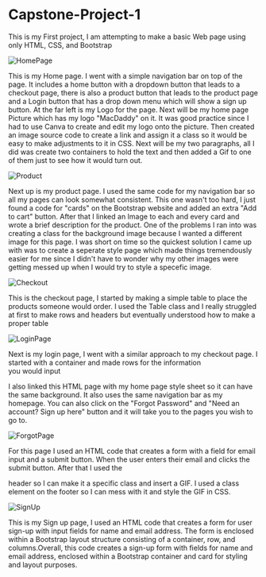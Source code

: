 # Capstone-Project-1
This is my First project, I am attempting to make a basic Web page using only HTML, CSS, and Bootstrap

![HomePage](https://user-images.githubusercontent.com/130613587/233519788-fe293bc2-7c1f-4820-8d44-06e327fd77f4.png)


This is my Home page. I went with a simple navigation bar on top of the page. It includes a home button with a dropdown
button that leads to a checkout page, there is also a product button that leads to the product page and a Login button that has
a drop down menu which will show a sign up button. At the far left is my Logo for the page.
Next will be my home page Picture which has my logo "MacDaddy" on it. It was good practice since I had to use Canva to create and
edit my logo onto the picture. Then created an image source code to create a link and assign it a class so it would be easy to 
make adjustments to it in CSS. Next will be my two paragraphs, all I did was create two containers to hold the text and then added a
Gif to one of them just to see how it would turn out.


![Product](https://user-images.githubusercontent.com/130613587/233521029-dfe97fa2-7c37-4c77-961e-ea13f45bc007.png)


Next up is my product page. I used the same code for my navigation bar so all my pages can look somewhat consistent. This one wasn't
too hard, I just found a code for "cards" on the Bootstrap website and added an extra "Add to cart" button. After that I linked an 
Image to each and every card and wrote a brief description for the product. One of the problems I ran into was creating a class for 
the background image because I wanted a different image for this page. I was short on time so the quickest solution I came up with
was to create a seperate style page which made things tremendously easier for me since I didn't have to wonder why my other images 
were getting messed up when I would try to style a specefic image.



![Checkout](https://user-images.githubusercontent.com/130613587/233521749-ee39efe0-d3eb-4dde-8d66-efd0e0460c94.png)

This is the checkout page, I started by making a simple table to place the products someone would order. I used the Table class and
I really struggled at first to make rows and headers but eventually understood how to make a proper table




![LoginPage](https://user-images.githubusercontent.com/130613587/233522975-0db2afd6-b56e-454b-844c-e3fefe4c493a.png)

Next is my login page, I went with a similar approach to my checkout page. I started with a container and made rows for the information  
you would input

I also linked this HTML page with my home page style sheet so it can have the same background. It also uses the same navigation bar
as my homepage. You can also click on the "Forgot Password" and "Need an account? Sign up here" button and it will take you 
to the pages you wish to go to. 



![ForgotPage](https://user-images.githubusercontent.com/130613587/233524084-c0952a32-8368-422d-883b-5906d4e4a305.png)

For this page I used an HTML code that creates a form with a field for email input and a submit button. When the user 
enters their email and clicks the submit button. After that I used the <footer> header so I can make it a specific class and 
insert a GIF. I used a class element on the footer so I can mess with it and style the GIF in CSS.






![SignUp](https://user-images.githubusercontent.com/130613587/233524700-351bafb8-5bb5-4bdf-b41d-24bb1b3857b8.png)


This is my Sign up page, I used an HTML code that creates a form for user sign-up with input fields for name and email address. 
The form is enclosed within a Bootstrap layout structure consisting of a container, row, and columns.Overall, this code creates a 
sign-up form with fields for name and email address, enclosed within a Bootstrap container and card for styling and layout purposes.
